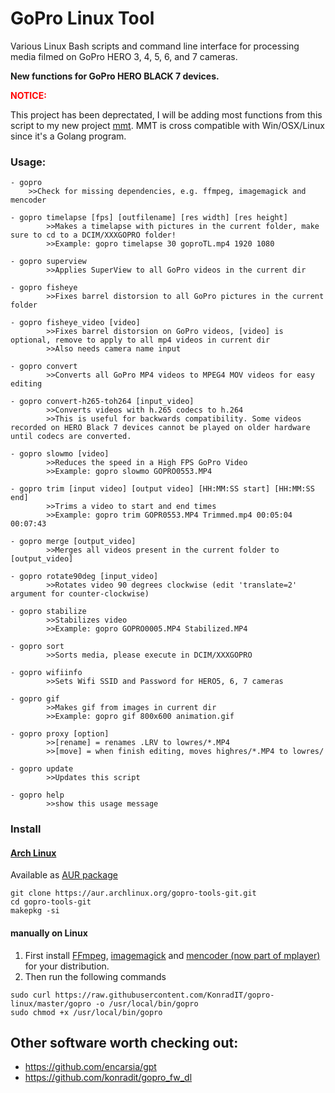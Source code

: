 # GoPro Linux Tool

Various Linux Bash scripts and command line interface for processing media filmed on GoPro HERO 3, 4, 5, 6, and 7 cameras.

**New functions for GoPro HERO BLACK 7 devices.**

<b style="color: red;">NOTICE:</b>

This project has been deprectated, I will be adding most functions from this script to my new project [mmt](https://github.com/konradit/mmt). MMT is cross compatible with Win/OSX/Linux since it's a Golang program. 

### Usage:

````
- gopro
    >>Check for missing dependencies, e.g. ffmpeg, imagemagick and mencoder

- gopro timelapse [fps] [outfilename] [res width] [res height]
		>>Makes a timelapse with pictures in the current folder, make sure to cd to a DCIM/XXXGOPRO folder!
		>>Example: gopro timelapse 30 goproTL.mp4 1920 1080

- gopro superview
		>>Applies SuperView to all GoPro videos in the current dir

- gopro fisheye
		>>Fixes barrel distorsion to all GoPro pictures in the current folder

- gopro fisheye_video [video]
		>>Fixes barrel distorsion on GoPro videos, [video] is optional, remove to apply to all mp4 videos in current dir
		>>Also needs camera name input

- gopro convert
		>>Converts all GoPro MP4 videos to MPEG4 MOV videos for easy editing

- gopro convert-h265-toh264 [input_video]
		>>Converts videos with h.265 codecs to h.264
		>>This is useful for backwards compatibility. Some videos recorded on HERO Black 7 devices cannot be played on older hardware until codecs are converted.

- gopro slowmo [video]
		>>Reduces the speed in a High FPS GoPro Video
		>>Example: gopro slowmo GOPRO0553.MP4

- gopro trim [input video] [output video] [HH:MM:SS start] [HH:MM:SS end]
		>>Trims a video to start and end times
		>>Example: gopro trim GOPR0553.MP4 Trimmed.mp4 00:05:04 00:07:43

- gopro merge [output_video]
		>>Merges all videos present in the current folder to [output_video]

- gopro rotate90deg [input_video]
		>>Rotates video 90 degrees clockwise (edit 'translate=2' argument for counter-clockwise)

- gopro stabilize
		>>Stabilizes video
		>>Example: gopro GOPRO0005.MP4 Stabilized.MP4

- gopro sort
		>>Sorts media, please execute in DCIM/XXXGOPRO

- gopro wifiinfo
		>>Sets Wifi SSID and Password for HERO5, 6, 7 cameras

- gopro gif
		>>Makes gif from images in current dir
		>>Example: gopro gif 800x600 animation.gif

- gopro proxy [option]
		>>[rename] = renames .LRV to lowres/*.MP4
		>>[move] = when finish editing, moves highres/*.MP4 to lowres/

- gopro update
		>>Updates this script

- gopro help
		>>show this usage message

````

### Install

#### [Arch Linux](https://www.archlinux.org/)

Available as [AUR package](https://aur.archlinux.org/packages/gopro-tools-git/)

```
git clone https://aur.archlinux.org/gopro-tools-git.git
cd gopro-tools-git
makepkg -si
```

#### manually on Linux

1. First install [FFmpeg](http://ffmpeg.org/), [imagemagick](http://www.imagemagick.org/) and [mencoder (now part of mplayer)](http://www.mplayerhq.hu/) for your distribution.
2. Then run the following commands
```
sudo curl https://raw.githubusercontent.com/KonradIT/gopro-linux/master/gopro -o /usr/local/bin/gopro
sudo chmod +x /usr/local/bin/gopro
```

## Other software worth checking out:

- https://github.com/encarsia/gpt
- https://github.com/konradit/gopro_fw_dl
